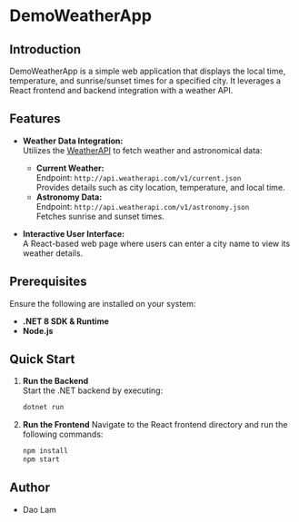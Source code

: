 # DemoWeatherApp

## Introduction

DemoWeatherApp is a simple web application that displays the local time, temperature, and sunrise/sunset times for a specified city. It leverages a React frontend and backend integration with a weather API.

## Features

- **Weather Data Integration:**  
  Utilizes the [WeatherAPI](https://www.weatherapi.com/) to fetch weather and astronomical data:  
  - **Current Weather:**  
    Endpoint: `http://api.weatherapi.com/v1/current.json`  
    Provides details such as city location, temperature, and local time.  
  - **Astronomy Data:**  
    Endpoint: `http://api.weatherapi.com/v1/astronomy.json`  
    Fetches sunrise and sunset times.  

- **Interactive User Interface:**  
  A React-based web page where users can enter a city name to view its weather details.

## Prerequisites

Ensure the following are installed on your system:

- **.NET 8 SDK & Runtime**  
- **Node.js**

## Quick Start

1. **Run the Backend**  
   Start the .NET backend by executing:  
   ```bash
   dotnet run
   ```
2. **Run the Frontend**
   Navigate to the React frontend directory and run the following commands:
   ```bash
   npm install
   npm start
   ```

## Author

- Dao Lam
